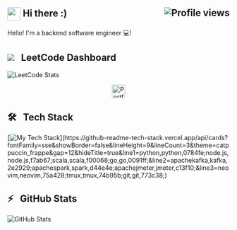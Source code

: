 
<h2>
	<img align="center" src="img/wave.gif" width="30px"> Hi there :) <img align="right" src="https://gpvc.arturio.dev/yy-lam" alt="Profile views">
</h2>
  
Hello! I'm a backend software engineer 💻!


## ![](https://leetcode.com/_next/static/images/logo-ff2b712834cf26bf50a5de58ee27bcef.png) &nbsp; LeetCode Dashboard
![LeetCode Stats](https://leetcode.card.workers.dev/yeung9613?theme=nord&font=baloo&extension=activity)


<p align="center" >
<a href="https://yy-lam.github.io/">
  <img alt="Portfolio" width="30px" src="https://cdn.jsdelivr.net/npm/simple-icons@v3/icons/googlechrome.svg" />
</a>
</p>

## 🛠 &nbsp; Tech Stack

[![My Tech Stack](https://github-readme-tech-stack.vercel.app/api/cards?fontFamily=sse&showBorder=false&lineHeight=9&lineCount=3&theme=catppuccin_frappe&gap=12&hideTitle=true&line1=python,python,0784fe;node.js,node.js,f7ab67;scala,scala,f00068;go,go,0091ff;&line2=apachekafka,kafka,2e2929;apachespark,spark,d44e4e;apachejmeter,jmeter,c13f10;&line3=neovim,neovim,75a428;tmux,tmux,74b95b;git,git,773c38;)](https://github-readme-tech-stack.vercel.app/api/cards?fontFamily=sse&showBorder=false&lineHeight=9&lineCount=3&theme=catppuccin_frappe&gap=12&hideTitle=true&line1=python,python,0784fe;node.js,node.js,f7ab67;scala,scala,f00068;go,go,0091ff;&line2=apachekafka,kafka,2e2929;apachespark,spark,d44e4e;apachejmeter,jmeter,c13f10;&line3=neovim,neovim,75a428;tmux,tmux,74b95b;git,git,773c38;)


## ⚡️ &nbsp; GitHub Stats

![GitHub Stats](https://github-readme-stats.vercel.app/api?username=yy-lam&show_icons=true&include_all_commits=true&hide_border=true&count_private=true&bg_color=303446&text_color=c6d0f5&icon_color=ca9ee6&title_color=81c8be)
	
<br/>
	
<!--
## 📫 &nbsp; Get in Touch
### Hi there 👋

### 🖥 Personal Website:
[yy-lam.github.io](https://yy-lam.github.io/)


Here are some ideas to get you started:

- 🔭 I’m currently working on ...
- 🌱 I’m currently learning ...
- 👯 I’m looking to collaborate on ...
- 🤔 I’m looking for help with ...
- 💬 Ask me about ...
- 📫 How to reach me: ...
- 😄 Pronouns: ...
- ⚡ Fun fact: ...
-->
